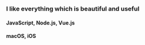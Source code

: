 ### I like everything which is beautiful and useful

#### JavaScript, Node.js, Vue.js
#### macOS, iOS
